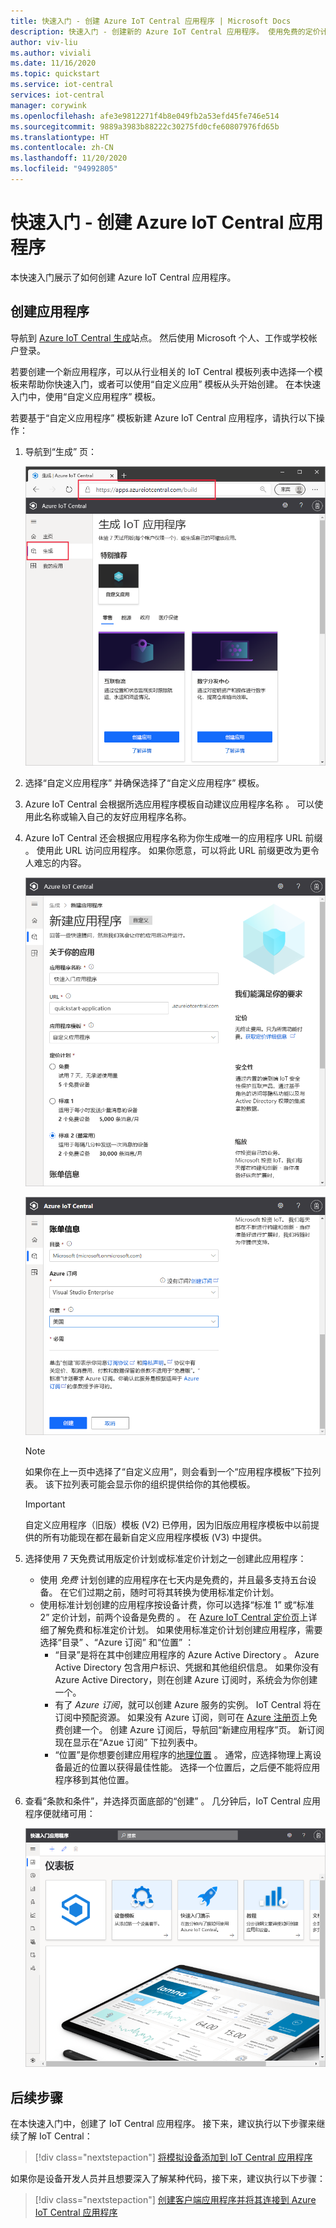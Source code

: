 ```yaml
---
title: 快速入门 - 创建 Azure IoT Central 应用程序 | Microsoft Docs
description: 快速入门 - 创建新的 Azure IoT Central 应用程序。 使用免费的定价计划或标准定价计划之一创建应用程序。
author: viv-liu
ms.author: viviali
ms.date: 11/16/2020
ms.topic: quickstart
ms.service: iot-central
services: iot-central
manager: corywink
ms.openlocfilehash: afe3e9812271f4b8e049fb2a53efd45fe746e514
ms.sourcegitcommit: 9889a3983b88222c30275fd0cfe60807976fd65b
ms.translationtype: HT
ms.contentlocale: zh-CN
ms.lasthandoff: 11/20/2020
ms.locfileid: "94992805"
---
```

# <a name="quickstart---create-an-azure-iot-central-application"></a>快速入门 - 创建 Azure IoT Central 应用程序

本快速入门展示了如何创建 Azure IoT Central 应用程序。

## <a name="create-an-application"></a>创建应用程序

导航到 [Azure IoT Central 生成](https://aka.ms/iotcentral)站点。 然后使用 Microsoft 个人、工作或学校帐户登录。

若要创建一个新应用程序，可以从行业相关的 IoT Central 模板列表中选择一个模板来帮助你快速入门，或者可以使用“自定义应用”  模板从头开始创建。 在本快速入门中，使用“自定义应用程序”  模板。

若要基于“自定义应用程序”  模板新建 Azure IoT Central 应用程序，请执行以下操作：

1. 导航到“生成”  页：

    ![生成 IoT 应用程序页面](media/quick-deploy-iot-central/iotcentralcreate-new-application.png)

1. 选择“自定义应用程序”  并确保选择了“自定义应用程序”  模板。

1. Azure IoT Central 会根据所选应用程序模板自动建议应用程序名称  。 可以使用此名称或输入自己的友好应用程序名称。

1. Azure IoT Central 还会根据应用程序名称为你生成唯一的应用程序 URL 前缀  。 使用此 URL 访问应用程序。 如果你愿意，可以将此 URL 前缀更改为更令人难忘的内容。

    ![Azure IoT Central 的“创建应用程序”页](media/quick-deploy-iot-central/iotcentralcreate-custom.png)

    ![Azure IoT Central 计费信息](media/quick-deploy-iot-central/iotcentralcreate-billinginfo.png)

    > [!NOTE]
    > 如果你在上一页中选择了“自定义应用”，则会看到一个“应用程序模板”下拉列表。 该下拉列表可能会显示你的组织提供给你的其他模板。

    >[!IMPORTANT]
    >自定义应用程序（旧版）模板 (V2) 已停用，因为旧版应用程序模板中以前提供的所有功能现在都在最新自定义应用程序模板 (V3) 中提供。

1. 选择使用 7 天免费试用版定价计划或标准定价计划之一创建此应用程序：

    - 使用 *免费* 计划创建的应用程序在七天内是免费的，并且最多支持五台设备。 在它们过期之前，随时可将其转换为使用标准定价计划。
    - 使用标准计划创建的应用程序按设备计费，你可以选择“标准 1”  或“标准 2”  定价计划，前两个设备是免费的  。 在 [Azure IoT Central 定价页](https://azure.microsoft.com/pricing/details/iot-central/)上详细了解免费和标准定价计划。 如果使用标准定价计划创建应用程序，需要选择“目录”  、“Azure 订阅”  和“位置”  ：
        - “目录”是将在其中创建应用程序的 Azure Active Directory  。 Azure Active Directory 包含用户标识、凭据和其他组织信息。 如果你没有 Azure Active Directory，则在创建 Azure 订阅时，系统会为你创建一个。
        - 有了 *Azure 订阅*，就可以创建 Azure 服务的实例。 IoT Central 将在订阅中预配资源。 如果没有 Azure 订阅，则可在 [Azure 注册页](https://aka.ms/createazuresubscription)上免费创建一个。 创建 Azure 订阅后，导航回“新建应用程序”页。  新订阅现在显示在“Azue 订阅”  下拉列表中。
        - “位置”是你想要创建应用程序的[地理位置](https://azure.microsoft.com/global-infrastructure/geographies/)  。 通常，应选择物理上离设备最近的位置以获得最佳性能。 选择一个位置后，之后便不能将应用程序移到其他位置。

1. 查看“条款和条件”，并选择页面底部的“创建”  。 几分钟后，IoT Central 应用程序便就绪可用：

    ![Azure IoT Central 应用程序](media/quick-deploy-iot-central/iotcentral-application.png)

## <a name="next-steps"></a>后续步骤

在本快速入门中，创建了 IoT Central 应用程序。 接下来，建议执行以下步骤来继续了解 IoT Central：

> [!div class="nextstepaction"]
> [将模拟设备添加到 IoT Central 应用程序](./quick-create-simulated-device.md)

如果你是设备开发人员并且想要深入了解某种代码，接下来，建议执行以下步骤：
> [!div class="nextstepaction"]
> [创建客户端应用程序并将其连接到 Azure IoT Central 应用程序](./tutorial-connect-device-nodejs.md)